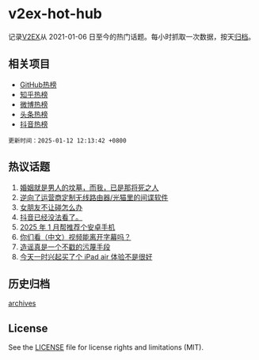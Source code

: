 # v2ex-hot-hub

 记录[V2EX](https://www.v2ex.com/)从 2021-01-06 日至今的热门话题。每小时抓取一次数据，按天[归档](archives)。
 
 ## 相关项目

- [GitHub热榜](https://github.com/lonnyzhang423/github-hot-hub)
- [知乎热榜](https://github.com/lonnyzhang423/zhihu-hot-hub)
- [微博热榜](https://github.com/lonnyzhang423/weibo-hot-hub)
- [头条热榜](https://github.com/lonnyzhang423/toutiao-hot-hub)
- [抖音热榜](https://github.com/lonnyzhang423/douyin-hot-hub)


 `更新时间：2025-01-12 12:13:42 +0800`

## 热议话题

1. [婚姻就是男人的坟墓，而我，已是那将死之人](https://www.v2ex.com/t/1104431)
1. [逆向了运营商定制无线路由器/光猫里的间谍软件](https://www.v2ex.com/t/1104332)
1. [女朋友不让碰怎么办](https://www.v2ex.com/t/1104459)
1. [抖音已经没法看了。](https://www.v2ex.com/t/1104341)
1. [2025 年 1 月帮推荐个安卓手机](https://www.v2ex.com/t/1104426)
1. [你们看（中文）视频能离开字幕吗？](https://www.v2ex.com/t/1104452)
1. [造谣真是一个不戳的污蔑手段](https://www.v2ex.com/t/1104390)
1. [今天一时兴起买了个 iPad air 体验不是很好](https://www.v2ex.com/t/1104423)

## 历史归档

[archives](archives)

## License

See the [LICENSE](LICENSE) file for license rights and limitations (MIT).
